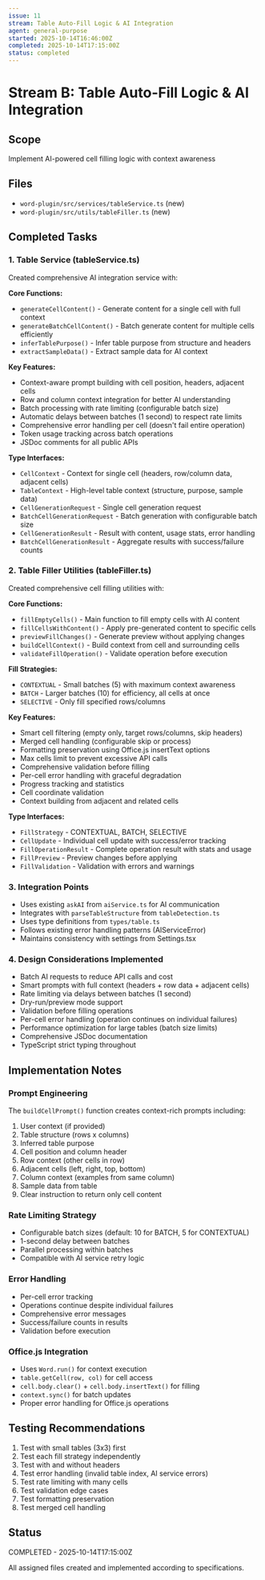 ```yaml
---
issue: 11
stream: Table Auto-Fill Logic & AI Integration
agent: general-purpose
started: 2025-10-14T16:46:00Z
completed: 2025-10-14T17:15:00Z
status: completed
---
```


# Stream B: Table Auto-Fill Logic & AI Integration

## Scope
Implement AI-powered cell filling logic with context awareness

## Files
- `word-plugin/src/services/tableService.ts` (new)
- `word-plugin/src/utils/tableFiller.ts` (new)

## Completed Tasks

### 1. Table Service (tableService.ts)
Created comprehensive AI integration service with:

**Core Functions:**
- `generateCellContent()` - Generate content for a single cell with full context
- `generateBatchCellContent()` - Batch generate content for multiple cells efficiently
- `inferTablePurpose()` - Infer table purpose from structure and headers
- `extractSampleData()` - Extract sample data for AI context

**Key Features:**
- Context-aware prompt building with cell position, headers, adjacent cells
- Row and column context integration for better AI understanding
- Batch processing with rate limiting (configurable batch size)
- Automatic delays between batches (1 second) to respect rate limits
- Comprehensive error handling per cell (doesn't fail entire operation)
- Token usage tracking across batch operations
- JSDoc comments for all public APIs

**Type Interfaces:**
- `CellContext` - Context for single cell (headers, row/column data, adjacent cells)
- `TableContext` - High-level table context (structure, purpose, sample data)
- `CellGenerationRequest` - Single cell generation request
- `BatchCellGenerationRequest` - Batch generation with configurable batch size
- `CellGenerationResult` - Result with content, usage stats, error handling
- `BatchCellGenerationResult` - Aggregate results with success/failure counts

### 2. Table Filler Utilities (tableFiller.ts)
Created comprehensive cell filling utilities with:

**Core Functions:**
- `fillEmptyCells()` - Main function to fill empty cells with AI content
- `fillCellsWithContent()` - Apply pre-generated content to specific cells
- `previewFillChanges()` - Generate preview without applying changes
- `buildCellContext()` - Build context from cell and surrounding cells
- `validateFillOperation()` - Validate operation before execution

**Fill Strategies:**
- `CONTEXTUAL` - Small batches (5) with maximum context awareness
- `BATCH` - Larger batches (10) for efficiency, all cells at once
- `SELECTIVE` - Only fill specified rows/columns

**Key Features:**
- Smart cell filtering (empty only, target rows/columns, skip headers)
- Merged cell handling (configurable skip or process)
- Formatting preservation using Office.js insertText options
- Max cells limit to prevent excessive API calls
- Comprehensive validation before filling
- Per-cell error handling with graceful degradation
- Progress tracking and statistics
- Cell coordinate validation
- Context building from adjacent and related cells

**Type Interfaces:**
- `FillStrategy` - CONTEXTUAL, BATCH, SELECTIVE
- `CellUpdate` - Individual cell update with success/error tracking
- `FillOperationResult` - Complete operation result with stats and usage
- `FillPreview` - Preview changes before applying
- `FillValidation` - Validation with errors and warnings

### 3. Integration Points
- Uses existing `askAI` from `aiService.ts` for AI communication
- Integrates with `parseTableStructure` from `tableDetection.ts`
- Uses type definitions from `types/table.ts`
- Follows existing error handling patterns (AIServiceError)
- Maintains consistency with settings from Settings.tsx

### 4. Design Considerations Implemented
- Batch AI requests to reduce API calls and cost
- Smart prompts with full context (headers + row data + adjacent cells)
- Rate limiting via delays between batches (1 second)
- Dry-run/preview mode support
- Validation before filling operations
- Per-cell error handling (operation continues on individual failures)
- Performance optimization for large tables (batch size limits)
- Comprehensive JSDoc documentation
- TypeScript strict typing throughout

## Implementation Notes

### Prompt Engineering
The `buildCellPrompt()` function creates context-rich prompts including:
1. User context (if provided)
2. Table structure (rows x columns)
3. Inferred table purpose
4. Cell position and column header
5. Row context (other cells in row)
6. Adjacent cells (left, right, top, bottom)
7. Column context (examples from same column)
8. Sample data from table
9. Clear instruction to return only cell content

### Rate Limiting Strategy
- Configurable batch sizes (default: 10 for BATCH, 5 for CONTEXTUAL)
- 1-second delay between batches
- Parallel processing within batches
- Compatible with AI service retry logic

### Error Handling
- Per-cell error tracking
- Operations continue despite individual failures
- Comprehensive error messages
- Success/failure counts in results
- Validation before execution

### Office.js Integration
- Uses `Word.run()` for context execution
- `table.getCell(row, col)` for cell access
- `cell.body.clear()` + `cell.body.insertText()` for filling
- `context.sync()` for batch updates
- Proper error handling for Office.js operations

## Testing Recommendations
1. Test with small tables (3x3) first
2. Test each fill strategy independently
3. Test with and without headers
4. Test error handling (invalid table index, AI service errors)
5. Test rate limiting with many cells
6. Test validation edge cases
7. Test formatting preservation
8. Test merged cell handling

## Status
COMPLETED - 2025-10-14T17:15:00Z

All assigned files created and implemented according to specifications.

